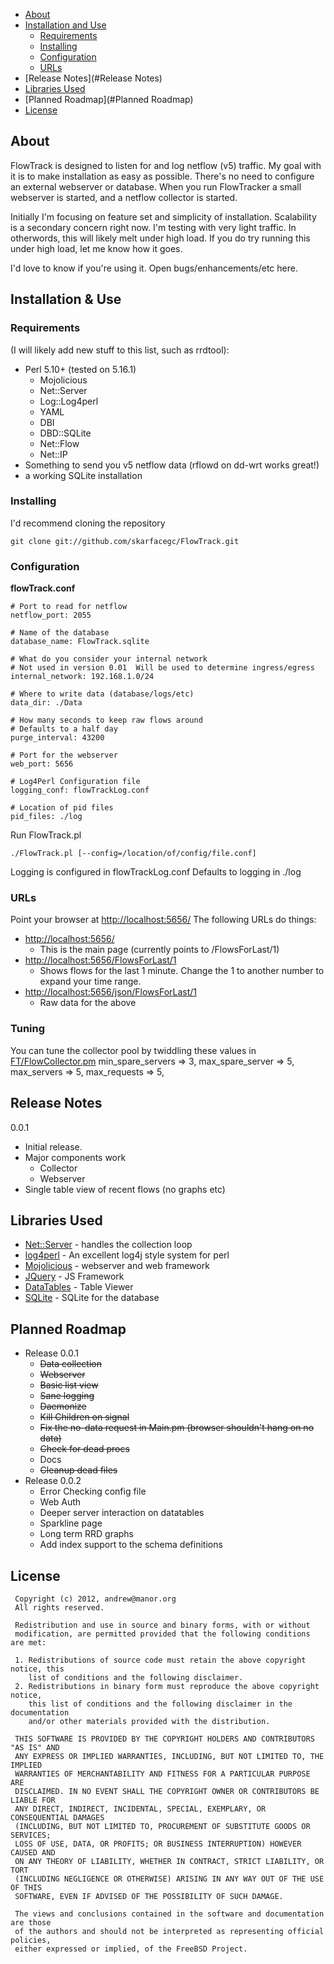 - [About](#about)
- [Installation and Use](#InstallationUse)
  - [Requirements](#Requirements)
  - [Installing](#Installing)
  - [Configuration](#Configuration)
  - [URLs](#URLs)
- [Release Notes](#Release Notes)
- [Libraries Used](#3rdParty)
- [Planned Roadmap](#Planned Roadmap)
- [License](#License)


<a id="About"></a>About
-----
FlowTrack is designed to listen for and log netflow (v5) traffic.  My goal with it is to make installation as easy as
possible.  There's no need to configure an external webserver or database.  When you run FlowTracker a small 
webserver is started, and a netflow collector is started.

Initially I'm focusing on feature set and simplicity of installation.  Scalability is a secondary concern right now.
I'm testing with very light traffic.  In otherwords, this will likely melt under high load.  If you do try running this
under high load, let me know how it goes. 

I'd love to know if you're using it.  Open bugs/enhancements/etc here.

<a id="InstallationUse"></a>Installation & Use
------------------

### <a id="Requirements"></a>Requirements
(I will likely add new stuff to this list, such as rrdtool):
- Perl 5.10+  (tested on 5.16.1)
  - Mojolicious
  - Net::Server
  - Log::Log4perl
  - YAML
  - DBI
  - DBD::SQLite
  - Net::Flow
  - Net::IP
- Something to send you v5 netflow data (rflowd on dd-wrt works great!)
- a working SQLite installation

### <a id="Installing"></a>Installing
I'd recommend cloning the repository

    git clone git://github.com/skarfacegc/FlowTrack.git

### <a id="Configuration"></a>Configuration
**flowTrack.conf**

    # Port to read for netflow
    netflow_port: 2055

    # Name of the database
    database_name: FlowTrack.sqlite

    # What do you consider your internal network
    # Not used in version 0.01  Will be used to determine ingress/egress
    internal_network: 192.168.1.0/24

    # Where to write data (database/logs/etc)
    data_dir: ./Data

    # How many seconds to keep raw flows around
    # Defaults to a half day
    purge_interval: 43200

    # Port for the webserver
    web_port: 5656

    # Log4Perl Configuration file
    logging_conf: flowTrackLog.conf

    # Location of pid files
    pid_files: ./log

Run FlowTrack.pl

    ./FlowTrack.pl [--config=/location/of/config/file.conf]

Logging is configured in flowTrackLog.conf Defaults to logging in ./log


### <a id="URLs"></a>URLs
Point your browser at [http://localhost:5656/](http://localhost:5656/)
The following URLs do things:

- [http://localhost:5656/](http://locallhost:5656/) 
  - This is the main page  (currently points to /FlowsForLast/1)
- [http://localhost:5656/FlowsForLast/1](http://localhost:5656/FlowsForLast/1) 
  - Shows flows for the last 1 minute.  Change the 1 to another number to expand your time range.
- [http://localhost:5656/json/FlowsForLast/1](http://localhost:5656/json/FlowsForLast/1)
  - Raw data for the above

### <a id="tuning"></a>Tuning
You can tune the collector pool by twiddling these values in [FT/FlowCollector.pm](FT/FlowCollector.pm)
    min_spare_servers => 3,
    max_spare_server  => 5,
    max_servers       => 5,
    max_requests      => 5,

<a id="Release Notes"></a>Release Notes
--------------
0.0.1
- Initial release.
- Major components work
  - Collector
  - Webserver
- Single table view of recent flows (no graphs etc)


<a id="3rdParty"></a>Libraries Used
-------------------------

- [Net::Server](http://search.cpan.org/~rhandom/Net-Server-2.006/lib/Net/Server.pod) - handles the collection loop
- [log4perl](http://mschilli.github.com/log4perl/) - An excellent log4j style system for perl
- [Mojolicious](http://mojolicio.us/) - webserver and web framework
- [JQuery](http://jquery.com/) - JS Framework
- [DataTables](http://datatables.net/) - Table Viewer
- [SQLite](http://www.sqlite.org/) - SQLite for the database

<a id="Planned Roadmap"></a>Planned Roadmap
----------------

- Release 0.0.1
  - ~~Data collection~~
  - ~~Webserver~~
  - ~~Basic list view~~
  - ~~Sane logging~~
  - ~~Daemonize~~
  - ~~Kill Children on signal~~
  - ~~Fix the no-data request in Main.pm  (browser shouldn't hang on no data)~~
  - ~~Check for dead procs~~
  - Docs
  - ~~Cleanup dead files~~
- Release 0.0.2    
  - Error Checking config file
  - Web Auth
  - Deeper server interaction on datatables
  - Sparkline page
  - Long term RRD graphs
  - Add index support to the schema definitions



<a id="License"></a>License
-------
     Copyright (c) 2012, andrew@manor.org
     All rights reserved.
     
     Redistribution and use in source and binary forms, with or without
     modification, are permitted provided that the following conditions are met: 
     
     1. Redistributions of source code must retain the above copyright notice, this
        list of conditions and the following disclaimer. 
     2. Redistributions in binary form must reproduce the above copyright notice,
        this list of conditions and the following disclaimer in the documentation
        and/or other materials provided with the distribution. 
     
     THIS SOFTWARE IS PROVIDED BY THE COPYRIGHT HOLDERS AND CONTRIBUTORS "AS IS" AND
     ANY EXPRESS OR IMPLIED WARRANTIES, INCLUDING, BUT NOT LIMITED TO, THE IMPLIED
     WARRANTIES OF MERCHANTABILITY AND FITNESS FOR A PARTICULAR PURPOSE ARE
     DISCLAIMED. IN NO EVENT SHALL THE COPYRIGHT OWNER OR CONTRIBUTORS BE LIABLE FOR
     ANY DIRECT, INDIRECT, INCIDENTAL, SPECIAL, EXEMPLARY, OR CONSEQUENTIAL DAMAGES
     (INCLUDING, BUT NOT LIMITED TO, PROCUREMENT OF SUBSTITUTE GOODS OR SERVICES;
     LOSS OF USE, DATA, OR PROFITS; OR BUSINESS INTERRUPTION) HOWEVER CAUSED AND
     ON ANY THEORY OF LIABILITY, WHETHER IN CONTRACT, STRICT LIABILITY, OR TORT
     (INCLUDING NEGLIGENCE OR OTHERWISE) ARISING IN ANY WAY OUT OF THE USE OF THIS
     SOFTWARE, EVEN IF ADVISED OF THE POSSIBILITY OF SUCH DAMAGE.
     
     The views and conclusions contained in the software and documentation are those
     of the authors and should not be interpreted as representing official policies, 
     either expressed or implied, of the FreeBSD Project.



